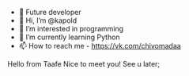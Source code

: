 - 💞️ Future developer
- 👋 Hi, I’m @kapold
- 👀 I’m interested in programming
- 🌱 I’m currently learning Python
- 📫 How to reach me - https://vk.com/chivomadaa


Hello from Taafe
Nice to meet you!
See u later;

<!---
kapold/kapold is a ✨ special ✨ repository because its `README.md` (this file) appears on your GitHub profile.
You can click the Preview link to take a look at your changes.
--->
